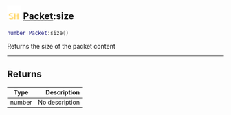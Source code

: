 ## <img src="../../.gitbook/assets/shared.png" width="32" height="32" /> [Packet](../packet/README.md):size

```lua
number Packet:size()
```

Returns the size of the packet content

------
## Returns

| Type   | Description |
| ------ | ----------: |
| number | No description |

